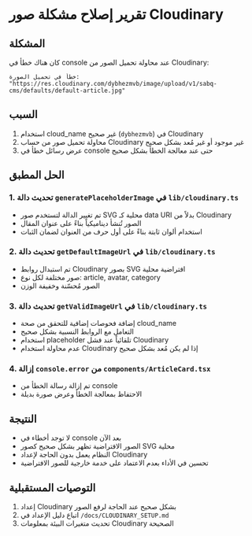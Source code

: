 # تقرير إصلاح مشكلة صور Cloudinary

## المشكلة
كان هناك خطأ في console عند محاولة تحميل الصور من Cloudinary:
```
خطأ في تحميل الصورة: "https://res.cloudinary.com/dybhezmvb/image/upload/v1/sabq-cms/defaults/default-article.jpg"
```

## السبب
1. استخدام cloud_name غير صحيح (`dybhezmvb`) في Cloudinary
2. محاولة تحميل صور من حساب Cloudinary غير موجود أو غير مُعد بشكل صحيح
3. عرض رسائل خطأ في console حتى عند معالجة الخطأ بشكل صحيح

## الحل المطبق

### 1. تحديث دالة `generatePlaceholderImage` في `lib/cloudinary.ts`
- تم تغيير الدالة لتستخدم صور SVG محلية كـ data URI بدلاً من Cloudinary
- الصور تُنشأ ديناميكياً بناءً على عنوان المقال
- استخدام ألوان ثابتة بناءً على أول حرف من العنوان لضمان الثبات

### 2. تحديث دالة `getDefaultImageUrl` في `lib/cloudinary.ts`
- تم استبدال روابط Cloudinary بصور SVG افتراضية محلية
- صور مختلفة لكل نوع: article, avatar, category
- الصور مُحسّنة وخفيفة الوزن

### 3. تحديث دالة `getValidImageUrl` في `lib/cloudinary.ts`
- إضافة فحوصات إضافية للتحقق من صحة cloud_name
- التعامل مع الروابط النسبية بشكل صحيح
- استخدام placeholder تلقائياً عند فشل Cloudinary
- عدم محاولة استخدام Cloudinary إذا لم يكن مُعد بشكل صحيح

### 4. إزالة `console.error` من `components/ArticleCard.tsx`
- تم إزالة رسالة الخطأ من console
- الاحتفاظ بمعالجة الخطأ وعرض صورة بديلة

## النتيجة
- لا توجد أخطاء في console بعد الآن
- الصور الافتراضية تظهر بشكل صحيح كصور SVG محلية
- النظام يعمل بدون الحاجة لإعداد Cloudinary
- تحسين في الأداء بعدم الاعتماد على خدمة خارجية للصور الافتراضية

## التوصيات المستقبلية
1. إعداد Cloudinary بشكل صحيح عند الحاجة لرفع الصور
2. اتباع دليل الإعداد في `/docs/CLOUDINARY_SETUP.md`
3. تحديث متغيرات البيئة بمعلومات Cloudinary الصحيحة 